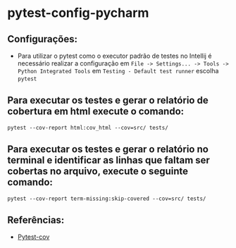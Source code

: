# pytest-config-pycharm

## Configurações:
- Para utilizar o pytest como o executor padrão de testes no Intellij é necessário realizar a configuração em `File -> Settings... -> Tools -> Python Integrated Tools` em `Testing - Default test runner` escolha `pytest`  
## Para executar os testes e gerar o relatório de cobertura em html execute o comando:

``pytest --cov-report html:cov_html --cov=src/ tests/``

## Para executar os testes e gerar o relatório no terminal e identificar as linhas que faltam ser cobertas no arquivo, execute o seguinte comando:

``pytest --cov-report term-missing:skip-covered --cov=src/ tests/``

## Referências:
* [Pytest-cov](https://pytest-cov.readthedocs.io/en/latest/reporting.html)

